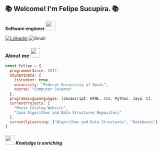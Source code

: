 <h2>📚 Welcome! I'm Felipe Sucupira. 📚</h2>
<p> <b>Software engineer</b> <img src="https://media.giphy.com/media/MXoyvLVaXqYbi6KUhu/giphy.gif" width=30> </p>

[![Linkedin](https://img.shields.io/badge/Linkedin-white?style=flat-square&logo=Linkedin&color=%23333333&link=https%3A%2F%2Fwww.linkedin.com%2Fin%2Ffelipe-sucupira-dev%2F)](https://www.linkedin.com/in/felipe-sucupira-dev/)
![Gmail](https://img.shields.io/badge/felipeoficial444%40gmail.com-white?style=flat-square&logo=Gmail&logoColor=%23FFFFFF&color=%23333333)


### About me <img src="https://media.giphy.com/media/l1UKjR9igBS8KdDora/giphy.gif" width=30>
```javascript
const felipe = {
  programmerSince: 2017,
  studentData: {
    isStudent: true,
    university: "Federal University of Goiás",
    course: "Computer Science"
  },
  programmingLeanguages: [Javascript, HTML, CSS, Python, Java, C],
  currentProjects: [
    "Movie Catalog Website",
    "Java Algorithms and Data Structures Repository"
  ],
  currentlyLearning: ["Algorithms and Data Structures", "Databases"]
}
```

#### <img src="https://media.giphy.com/media/Kc1TPDRWHydtU8wDzJ/giphy.gif" width=30> <i>Knoledge is enriching




<!---
Aust2000/Aust2000 is a ✨ special ✨ repository because its `README.md` (this file) appears on your GitHub profile.
You can click the Preview link to take a look at your changes.
--->
